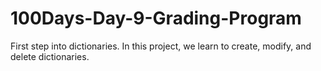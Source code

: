 # 100Days-Day-9-Grading-Program
First step into dictionaries.  In this project, we learn to create, modify, and delete dictionaries.  
